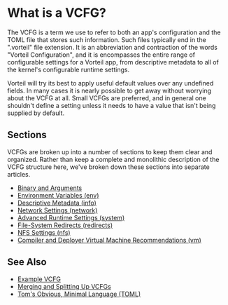 # What is a VCFG?

The VCFG is a term we use to refer to both an app's configuration and the TOML
file that stores such information. Such files typically end in the ".vorteil"
file extension. It is an abbreviation and contraction of the words "Vorteil Configuration", and it is encompasses the entire range of configurable settings
for a Vorteil app, from descriptive metadata to all of the kernel's configurable
runtime settings. 

Vorteil will try its best to apply useful default values over any undefined 
fields. In many cases it is nearly possible to get away without worrying about 
the VCFG at all. Small VCFGs are preferred, and in general one shouldn't define 
a setting unless it needs to have a value that isn't being supplied by default.

## Sections

VCFGs are broken up into a number of sections to keep them clear and organized.
Rather than keep a complete and monolithic description of the VCFG structure 
here, we've broken down these sections into separate articles.

* [Binary and Arguments](../args)
* [Environment Variables (env)](../env)
* [Descriptive Metadata (info)](../info)
* [Network Settings (network)](../network)
* [Advanced Runtime Settings (system)](../system)
* [File-System Redirects (redirects)](../redirects)
* [NFS Settings (nfs)](../nfs)
* [Compiler and Deployer Virtual Machine Recommendations (vm)](../vm)

## See Also 

* [Example VCFG](../example)
* [Merging and Splitting Up VCFGs](../merging)
* [Tom's Obvious, Minimal Language (TOML)](https://github.com/toml-lang/toml)